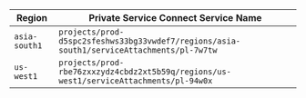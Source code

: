 | Region                 | Private Service Connect Service Name                                                      |
| ---------------------- | ----------------------------------------------------------------------------------------- |
| `asia-south1`          | `projects/prod-d5spc2sfeshws33bg33vwdef7/regions/asia-south1/serviceAttachments/pl-7w7tw` |
| `us-west1   `          | `projects/prod-rbe76zxxzydz4cbdz2xt5b59q/regions/us-west1/serviceAttachments/pl-94w0x`    |

